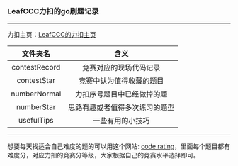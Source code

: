 ### LeafCCC力扣的go刷题记录
----

力扣主页：[LeafCCC的力扣主页](https://leetcode.cn/u/leafccc/)

| 文件夹名 | 含义 | 
| :-----:| :----: | 
| contestRecord | 竞赛对应的现场代码记录 | 
| contestStar | 竞赛中认为值得收藏的题目 |
| numberNormal | 力扣序号题目中已经做掉的题 | 
| numberStar | 思路有趣或者值得多次练习的题型 | 
| usefulTips | 一些有用的小技巧 | 

-------


想要每天找适合自己难度的题的可以用这个网站: [code rating](https://zerotrac.github.io/leetcode_problem_rating/#/)，里面每个题目都有难度分，对应力扣的竞赛分等级，大家根据自己的竞赛水平选择即可。